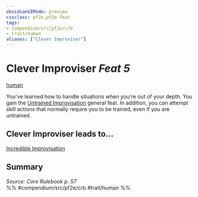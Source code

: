 ```yaml
---
obsidianUIMode: preview
cssclass: pf2e,pf2e-feat
tags:
- compendium/src/pf2e/crb
- trait/human
aliases: ["Clever Improviser"]
---
```

# Clever Improviser  *Feat 5*  
[human](/rules/traits/human.md)  


You've learned how to handle situations when you're out of your depth. You gain the [Untrained Improvisation](/compendium/feats/untrained-improvisation.md) general feat. In addition, you can attempt skill actions that normally require you to be trained, even if you are untrained.

## Clever Improviser leads to...

[Incredible Improvisation](/compendium/feats/incredible-improvisation.md)

## Summary

*Source: Core Rulebook p. 57*  
%% #compendium/src/pf2e/crb #trait/human %%
